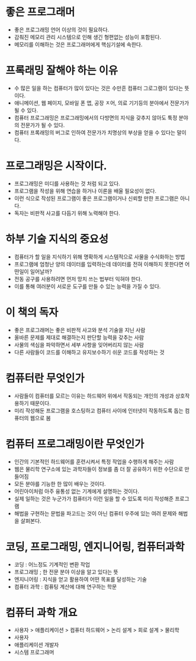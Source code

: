 # 좋은 프로그래머

- 좋은 프로그래밍 언어 이상의 것이 필요하다.
- 감춰진 메모리 관리 시스템으로 인해 생긴 형편없는 성능이 포함된다.
- 메모리를 이해하는 것은 프로그래머에게 핵심기설에 속한다.

# 프록래밍 잘해야 하는 이유

- 수 많은 일을 하는 컴퓨터가 많이 있다는 것은 수만흔 컴퓨터 그로그램이 있다는 뜻이다.
- 애니메이션, 웹 페이지, 모바일 폰 앱, 공장 ㅈ어, 의료 기기등의 분야에서 전문가가 될 수 있다.
- 컴퓨터 프로그래밍은 프로그래밍에서의 다방면의 지식을 갖추지 않아도 툭정 분야의 전문가가 될 수 있다.
- 컴퓨터 프록래밍의 버그로 인하여 전문가가 치명상의 부상을 얻을 수 있다는 말이다.

# 프로그래밍은 시작이다.

- 프로그래밍은 미디를 사용하는 것 처럼 되고 있다.
- 프로그램을 작성을 위해 연습을 하거나 이론을 배울 필요성이 없다.
- 이런 식으로 작성된 프로그램이 좋은 프로그램이거나 신뢰할 만한 프로그램은 아니다.
- 독자는 비판적 사고를 다듬기 위해 노력해야 한다.

# 하부 기술 지식의 중요성

- 컴퓨터가 할 일을 지식하기 위해 명확하게 시스템적으로 사물을 수식화하는 방법
- 프로그램에 엄청난 양의 데이터를 입력하는데 데이터를 전혀 이해하지 못한다면 어떤일이 일어날까?
- 전동 공구를 사용하려면 먼저 망치 쓰는 법부터 익혀야 한다.
- 이를 통해 여러분이 서로운 도구를 만들 수 있는 능력을 가질 수 있다.

# 이 책의 독자

- 좋은 프로그래머는 좋은 비판적 사고와 분석 기술을 지닌 사람
- 올바른 문제를 제대로 해결하는지 판단할 능력을 갖추는 사람
- 사물의 색심을 파악하면서 세부 사항을 잊어버리지 않는 사람
- 다른 사람들이 코드를 이해하고 유지보수하기 쉬운 코드를 작성하는 것

# 컴퓨터란 무엇인가

- 사람들이 컴퓨터를 모르는 이유는 하드웨어 위에서 작동되는 개인의 개성과 상호작용하기 때문이다.
- 미리 작성해둔 프로그램을 호스팅하고 컴퓨터 사이에 인터넷이 작동하도록 돕는 컴퓨터의 웹으로 봄

# 컴퓨터 프로그래밍이란 무엇인가

- 인간의 기본적인 하드웨어를 훈련시켜서 특정 작업을 수행하게 해주는 사람
- 웹은 물리학 연구소에 있는 과학자들이 정보를 좀 더 잘 공유하기 위한 수단으로 만들어짐
- 모든 분야를 기능한 한 많이 배우는 것이다.
- 어린아이처럼 아주 융통성 없는 기계에게 설명하는 것이다.
- 실제 일하는 것은 누군가가 컴퓨터가 이런 일을 할 수 있도록 미리 작성해준 프로그램
- 해법을 구현하는 문법을 파고드는 것이 아닌 컴퓨터 우주에 있는 여려 문제와 해법을 살펴본다.

# 코딩, 프로그래밍, 엔지니어링, 컴퓨터과학

- 코딩 : 어느정도 기계적인 변환 작업
- 프로그래밍 ; 한 전문 분야 이상을 알고 있다는 뜻
- 엔지니어링 : 지식을 얻고 활용하여 어떤 목표를 달성하는 기술
- 컴퓨터 과학 : 컴퓨팅 계산에 대해 연구하는 학문

# 컴퓨터 과학 개요

- 사용자 > 애플리케이션 > 컴퓨터 하드웨어 > 논리 설계 > 회로 설계 > 물리학
- 사용자
- 애플리케이션 개발자
- 시스템 프로그래머
